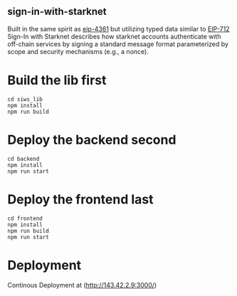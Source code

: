 ## sign-in-with-starknet

Built in the same spirit as [eip-4361](https://eips.ethereum.org/EIPS/eip-4361) 
but utilizing typed data similar to [EIP-712](https://www.starknetjs.com/docs/guides/signature/#sign-and-verify-following-eip712)
Sign-In with Starknet describes how starknet accounts authenticate with 
off-chain services by signing a standard message format parameterized by scope
and security mechanisms (e.g., a nonce). 


# Build the lib first
```shell
cd siws_lib
npm install
npm run build
```

# Deploy the backend second

```shell
cd backend
npm install
npm run start
```

# Deploy the frontend last

```shell
cd frontend
npm install
npm run build
npm run start
```

# Deployment
Continous Deployment at (http://143.42.2.9:3000/)




